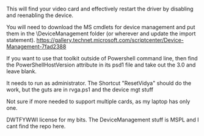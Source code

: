 This will find your video card and effectively restart the driver by disabling and 
reenabling the device. 

You will need to download the MS cmdlets for device management and put them in the \DeviceManagement 
folder (or wherever and update the import statement).
https://gallery.technet.microsoft.com/scriptcenter/Device-Management-7fad2388

If you want to use that toolkit outside of Powershell command line, then find the 
PowerShellHostVersion attribute in its psd1 file and take out the 3.0 and leave blank. 

It needs to run as administrator. The Shortcut "ResetVidya" should do the work, but the 
guts are in rvga.ps1 and the device mgt stuff

Not sure if more needed to support multiple cards, as my laptop has only one.


DWTFYWWI license for my bits. The DeviceManagement stuff is MSPL and I cant find the repo here. 